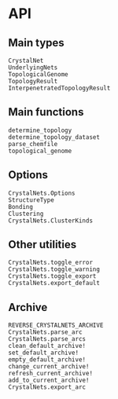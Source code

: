 # API

## Main types

```@docs
CrystalNet
UnderlyingNets
TopologicalGenome
TopologyResult
InterpenetratedTopologyResult
```

## Main functions

```@docs
determine_topology
determine_topology_dataset
parse_chemfile
topological_genome
```

## Options

```@docs
CrystalNets.Options
StructureType
Bonding
Clustering
CrystalNets.ClusterKinds
```

## Other utilities

```@docs
CrystalNets.toggle_error
CrystalNets.toggle_warning
CrystalNets.toggle_export
CrystalNets.export_default
```

## Archive

```@docs
REVERSE_CRYSTALNETS_ARCHIVE
CrystalNets.parse_arc
CrystalNets.parse_arcs
clean_default_archive!
set_default_archive!
empty_default_archive!
change_current_archive!
refresh_current_archive!
add_to_current_archive!
CrystalNets.export_arc
```
